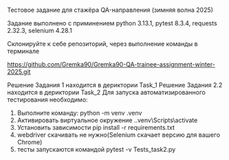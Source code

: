 Тестовое задание для стажёра QA-направления (зимняя волна 2025)

Задание выполнено с приминением python 3.13.1, pytest 8.3.4, requests 2.32.3, selenium 4.28.1

Склонируйте к себе репозиторий, через выполнение команды в терминале

https://github.com/Gremka90/Gremka90-QA-trainee-assignment-winter-2025.git

Решение Задания 1 находится в дериктории Task_1
Решение Задания 2.2 находится в дериктории Task_2
Для запуска автоматизированного тестирования необходимо:
1. Выполните команду: python -m venv .venv
2. Активировать виртуальное окружение .\.venv\Scripts\activate
3. Установить зависимости pip install -r requirements.txt
4. webdriver скачивать не нужно(Selenium скачает версию для вашего Chrome)
5. тесты запускаются командой pytest -v Tests_task2.py

